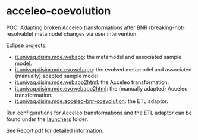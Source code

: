 # acceleo-coevolution
POC: Adapting broken Acceleo transformations after BNR (breaking-not-resolvable) metamodel changes via user intervention.

Eclipse projects:
- [it.univaq.disim.mde.webapp](https://github.com/Maluen/acceleo-coevolution/tree/master/it.univaq.disim.mde.webapp): the metamodel and associated sample model.
- [it.univaq.disim.mde.evowebapp](https://github.com/Maluen/acceleo-coevolution/tree/master/it.univaq.disim.mde.evowebapp): the evolved metamodel and associated (manually) adapted sample model.
- [it.univaq.disim.mde.webapp2html](https://github.com/Maluen/acceleo-coevolution/tree/master/it.univaq.disim.mde.webapp2html): the Acceleo transformation.
- [it.univaq.disim.mde.evowebapp2html](https://github.com/Maluen/acceleo-coevolution/tree/master/it.univaq.disim.mde.evowebapp2html): the (manually adapted) Acceleo transformation.
- [it.univaq.disim.mde.acceleo-bnr-coevolution](https://github.com/Maluen/acceleo-coevolution/tree/master/it.univaq.disim.mde.acceleo-bnr-coevolution): the ETL adaptor.

Run configurations for Acceleo transformations and the ETL adaptor can be found under the [launchers](https://github.com/Maluen/acceleo-coevolution/tree/master/launchers) folder.

See [Report.pdf](https://github.com/Maluen/acceleo-coevolution/blob/master/Report.pdf) for detailed information.
